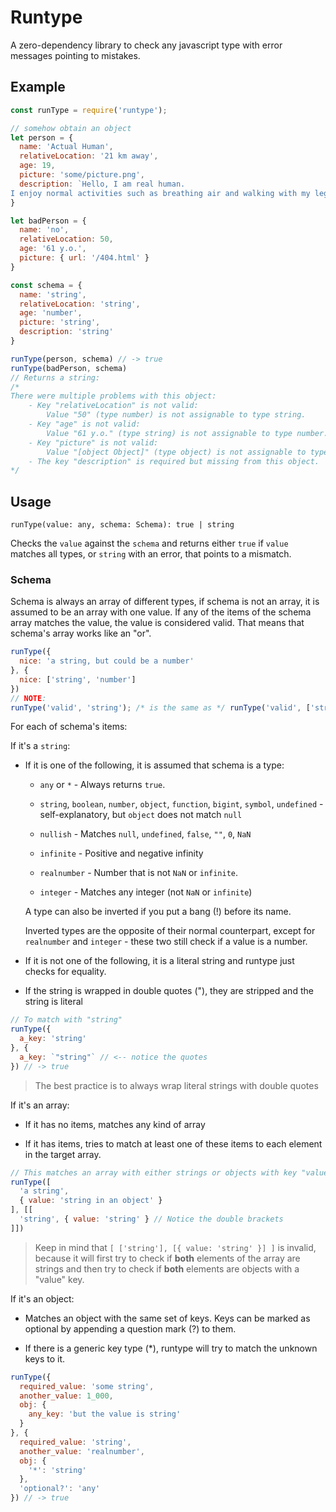 # Runtype

A zero-dependency library to check any javascript type with error messages pointing to mistakes.

## Example

```js
const runType = require('runtype');

// somehow obtain an object
let person = {
  name: 'Actual Human',
  relativeLocation: '21 km away',
  age: 19,
  picture: 'some/picture.png',
  description: `Hello, I am real human.
I enjoy normal activities such as breathing air and walking with my leg`
}

let badPerson = {
  name: 'no',
  relativeLocation: 50,
  age: '61 y.o.',
  picture: { url: '/404.html' }
}

const schema = {
  name: 'string',
  relativeLocation: 'string',
  age: 'number',
  picture: 'string',
  description: 'string'
}

runType(person, schema) // -> true
runType(badPerson, schema)
// Returns a string:
/*
There were multiple problems with this object:
    - Key "relativeLocation" is not valid:
        Value "50" (type number) is not assignable to type string.
    - Key "age" is not valid:
        Value "61 y.o." (type string) is not assignable to type number.
    - Key "picture" is not valid:
        Value "[object Object]" (type object) is not assignable to type string.
    - The key "description" is required but missing from this object.
*/
```

## Usage

`runType(value: any, schema: Schema): true | string`

Checks the `value` against the `schema` and returns either `true` if `value` matches all types, or `string` with an error, that points to a mismatch.

### Schema

Schema is always an array of different types, if schema is not an array, it is assumed to be an array with one value. If any of the items of the schema array matches the value, the value is considered valid. That means that schema's array works like an "or".

```js
runType({
  nice: 'a string, but could be a number'
}, {
  nice: ['string', 'number']
})
// NOTE:
runType('valid', 'string'); /* is the same as */ runType('valid', ['string'])
```

For each of schema's items:

If it's a `string`:

- If it is one of the following, it is assumed that schema is a type:
  
  - `any` or `*` - Always returns `true`.
  
  - `string`, `boolean`, `number`, `object`, `function`, `bigint`, `symbol`, `undefined` - self-explanatory, but `object` does not match `null`
  
  - `nullish` - Matches `null`, `undefined`, `false`, `""`, `0`, `NaN` 
  
  - `infinite` - Positive and negative infinity
  
  - `realnumber` - Number that is not `NaN` or `infinite`.
  
  - `integer` - Matches any integer (not `NaN` or `infinite`)
  
  A type can also be inverted if you put a bang (!) before its name.
  
  Inverted types are the opposite of their normal counterpart, except for `realnumber` and `integer` - these two still check if a value is a number.

- If it is not one of the following, it is a literal string and runtype just checks for equality.

- If the string is wrapped in double quotes ("), they are stripped and the string is literal

```js
// To match with "string"
runType({
  a_key: 'string'
}, {
  a_key: `"string"` // <-- notice the quotes
}) // -> true
```

> The best practice is to always wrap literal strings with double quotes

If it's an array:

- If it has no items, matches any kind of array

- If it has items, tries to match at least one of these items to each element in the target array.

```js
// This matches an array with either strings or objects with key "value"
runType([
  'a string',
  { value: 'string in an object' }
], [[
  'string', { value: 'string' } // Notice the double brackets
]])
```

> Keep in mind that `[ ['string'], [{ value: 'string' }] ]` is invalid, because it will first try to check if **both** elements of the array are strings and then try to check if **both** elements are objects with a "value" key.

If it's an object:

- Matches an object with the same set of keys. Keys can be marked as optional by appending a question mark (?) to them.

- If there is a generic key type (*), runtype will try to match the unknown keys to it.

```js
runType({
  required_value: 'some string',
  another_value: 1_000,
  obj: {
    any_key: 'but the value is string'
  }
}, {
  required_value: 'string',
  another_value: 'realnumber',
  obj: {
    '*': 'string'
  },
  'optional?': 'any'
}) // -> true
```
